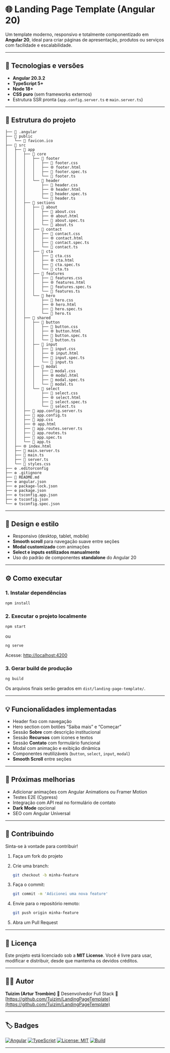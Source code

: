 # 🌐 Landing Page Template (Angular 20)

Um template moderno, responsivo e totalmente componentizado em **Angular 20**, ideal para criar páginas de apresentação, produtos ou serviços com facilidade e escalabilidade.

---

## 🚀 Tecnologias e versões

* **Angular 20.3.2**
* **TypeScript 5+**
* **Node 18+**
* **CSS puro** (sem frameworks externos)
* Estrutura SSR pronta (`app.config.server.ts` e `main.server.ts`)

---

## 🧩 Estrutura do projeto

```
├── 📁 .angular
├── 📁 public
│   └── 📄 favicon.ico
├── 📁 src
│   ├── 📁 app
│   │   ├── 📁 core
│   │   │   ├── 📁 footer
│   │   │   │   ├── 🎨 footer.css
│   │   │   │   ├── 🌐 footer.html
│   │   │   │   ├── 📄 footer.spec.ts
│   │   │   │   └── 📄 footer.ts
│   │   │   └── 📁 header
│   │   │       ├── 🎨 header.css
│   │   │       ├── 🌐 header.html
│   │   │       ├── 📄 header.spec.ts
│   │   │       └── 📄 header.ts
│   │   ├── 📁 sections
│   │   │   ├── 📁 about
│   │   │   │   ├── 🎨 about.css
│   │   │   │   ├── 🌐 about.html
│   │   │   │   ├── 📄 about.spec.ts
│   │   │   │   └── 📄 about.ts
│   │   │   ├── 📁 contact
│   │   │   │   ├── 🎨 contact.css
│   │   │   │   ├── 🌐 contact.html
│   │   │   │   ├── 📄 contact.spec.ts
│   │   │   │   └── 📄 contact.ts
│   │   │   ├── 📁 cta
│   │   │   │   ├── 🎨 cta.css
│   │   │   │   ├── 🌐 cta.html
│   │   │   │   ├── 📄 cta.spec.ts
│   │   │   │   └── 📄 cta.ts
│   │   │   ├── 📁 features
│   │   │   │   ├── 🎨 features.css
│   │   │   │   ├── 🌐 features.html
│   │   │   │   ├── 📄 features.spec.ts
│   │   │   │   └── 📄 features.ts
│   │   │   └── 📁 hero
│   │   │       ├── 🎨 hero.css
│   │   │       ├── 🌐 hero.html
│   │   │       ├── 📄 hero.spec.ts
│   │   │       └── 📄 hero.ts
│   │   ├── 📁 shared
│   │   │   ├── 📁 button
│   │   │   │   ├── 🎨 button.css
│   │   │   │   ├── 🌐 button.html
│   │   │   │   ├── 📄 button.spec.ts
│   │   │   │   └── 📄 button.ts
│   │   │   ├── 📁 input
│   │   │   │   ├── 🎨 input.css
│   │   │   │   ├── 🌐 input.html
│   │   │   │   ├── 📄 input.spec.ts
│   │   │   │   └── 📄 input.ts
│   │   │   ├── 📁 modal
│   │   │   │   ├── 🎨 modal.css
│   │   │   │   ├── 🌐 modal.html
│   │   │   │   ├── 📄 modal.spec.ts
│   │   │   │   └── 📄 modal.ts
│   │   │   └── 📁 select
│   │   │       ├── 🎨 select.css
│   │   │       ├── 🌐 select.html
│   │   │       ├── 📄 select.spec.ts
│   │   │       └── 📄 select.ts
│   │   ├── 📄 app.config.server.ts
│   │   ├── 📄 app.config.ts
│   │   ├── 🎨 app.css
│   │   ├── 🌐 app.html
│   │   ├── 📄 app.routes.server.ts
│   │   ├── 📄 app.routes.ts
│   │   ├── 📄 app.spec.ts
│   │   └── 📄 app.ts
│   ├── 🌐 index.html
│   ├── 📄 main.server.ts
│   ├── 📄 main.ts
│   ├── 📄 server.ts
│   └── 🎨 styles.css
├── ⚙️ .editorconfig
├── ⚙️ .gitignore
├── 📝 README.md
├── ⚙️ angular.json
├── ⚙️ package-lock.json
├── ⚙️ package.json
├── ⚙️ tsconfig.app.json
├── ⚙️ tsconfig.json
└── ⚙️ tsconfig.spec.json
```

---

## 🎨 Design e estilo

* Responsivo (desktop, tablet, mobile)
* **Smooth scroll** para navegação suave entre seções
* **Modal customizado** com animações
* **Select e inputs estilizados manualmente**
* Uso do padrão de componentes **standalone** do Angular 20

---

## ⚙️ Como executar

### 1. Instalar dependências

```bash
npm install
```

### 2. Executar o projeto localmente

```bash
npm start
```

ou

```bash
ng serve
```

Acesse: [http://localhost:4200](http://localhost:4200)

### 3. Gerar build de produção

```bash
ng build
```

Os arquivos finais serão gerados em `dist/landing-page-template/`.

---

## 💡 Funcionalidades implementadas

* Header fixo com navegação
* Hero section com botões “Saiba mais” e “Começar”
* Sessão **Sobre** com descrição institucional
* Sessão **Recursos** com ícones e textos
* Sessão **Contato** com formulário funcional
* Modal com animação e exibição dinâmica
* Componentes reutilizáveis (`button`, `select`, `input`, `modal`)
* **Smooth Scroll** entre seções

---

## 🧠 Próximas melhorias

* Adicionar animações com Angular Animations ou Framer Motion
* Testes E2E (Cypress)
* Integração com API real no formulário de contato
* **Dark Mode** opcional
* SEO com Angular Universal

---

## 🤝 Contribuindo

Sinta-se à vontade para contribuir!

1. Faça um fork do projeto
2. Crie uma branch:

   ```bash
   git checkout -b minha-feature
   ```
3. Faça o commit:

   ```bash
   git commit -m 'Adicionei uma nova feature'
   ```
4. Envie para o repositório remoto:

   ```bash
   git push origin minha-feature
   ```
5. Abra um Pull Request

---

## 🧾 Licença

Este projeto está licenciado sob a **MIT License**.
Você é livre para usar, modificar e distribuir, desde que mantenha os devidos créditos.

---

## 👨‍💻 Autor

**Tuizim (Artur Trombim)**
💼 Desenvolvedor Full Stack
🔗 [https://github.com/Tuizim/LandingPageTemplate](https://github.com/Tuizim/LandingPageTemplate)

---

## 🏷️ Badges

[![Angular](https://img.shields.io/badge/Angular-20.3-red?logo=angular)](https://angular.io/)
[![TypeScript](https://img.shields.io/badge/TypeScript-5-blue?logo=typescript)](https://www.typescriptlang.org/)
[![License: MIT](https://img.shields.io/badge/License-MIT-green.svg)](LICENSE)
[![Build](https://img.shields.io/badge/Build-passing-success)]()

---
